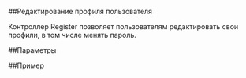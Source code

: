 ##Редактирование профиля пользователя

Контроллер Register позволяет пользователям редактировать свои профили, в том числе менять пароль.

##Параметры

##Пример